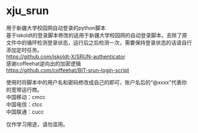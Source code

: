 # xju_srun
用于新疆大学校园网自动登录的python脚本<br />
基于iskoldt的登录脚本修改的适用于新疆大学校园网的自动登录脚本，去除了原文件中的循环检测登录状态，运行后之后检测一次，需要保持登录状态的话请自行添加定时任务。<br />
https://github.com/iskoldt-X/SRUN-authenticator<br />
感谢coffeehat逆向出的加密逻辑<br />
https://github.com/coffeehat/BIT-srun-login-script<br />

使用时将脚本中的用户名和密码修改成自己的即可，账户名后的“@xxxx”代表你的宽带运行商。<br />
中国移动：cmcc<br />
中国电信：ctcc<br />
中国联通：cucc<br />

仅作学习用途，请勿滥用。
